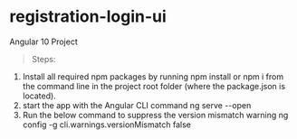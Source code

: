 # registration-login-ui
Angular 10 Project

> Steps:

1. Install all required npm packages by running npm install or npm i from the command line in the project root folder (where the package.json is located).
2. start the app with the Angular CLI command ng serve --open
3. Run the below command to suppress the version mismatch warning
		ng config -g cli.warnings.versionMismatch false

